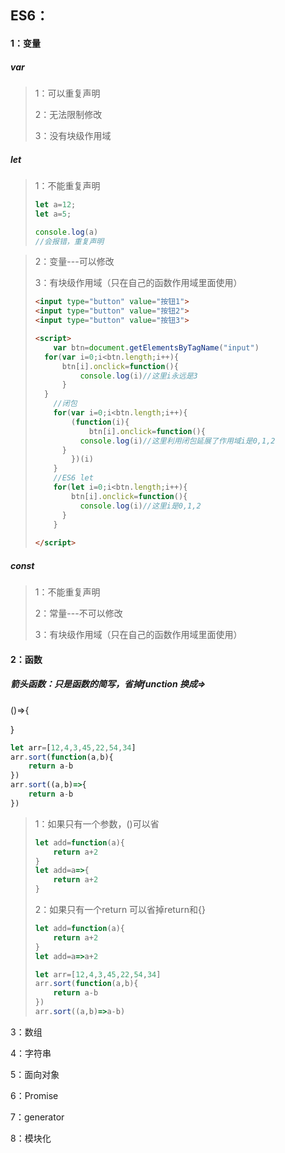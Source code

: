 ## ES6：

#### 1：变量

##### var 

> 1：可以重复声明
>
> 2：无法限制修改
>
> 3：没有块级作用域

##### let

> 1：不能重复声明
>
> ```js
> let a=12;
> let a=5;
> 
> console.log(a)
> //会报错，重复声明
> ```

> 2：变量---可以修改
>
> 3：有块级作用域（只在自己的函数作用域里面使用）
>
> ```html
> <input type="button" value="按钮1">
> <input type="button" value="按钮2">
> <input type="button" value="按钮3">
> 
> <script>    
>     var btn=document.getElementsByTagName("input")
> 	for(var i=0;i<btn.length;i++){
>     	btn[i].onclick=function(){
>         	console.log(i)//这里i永远是3
>     	}
> 	}
>     //闭包
>     for(var i=0;i<btn.length;i++){
>         (function(i){
>             btn[i].onclick=function(){
>         	console.log(i)//这里利用闭包延展了作用域i是0,1,2
>     	}
>         })(i)
>     }
>     //ES6 let
>     for(let i=0;i<btn.length;i++){
>         btn[i].onclick=function(){
>         	console.log(i)//这里i是0,1,2
>     	}
>     }
>     
> </script>
> ```
>
> 

##### const

> 1：不能重复声明
>
> 2：常量---不可以修改
>
> 3：有块级作用域（只在自己的函数作用域里面使用）



#### 2：函数

##### 箭头函数：只是函数的简写，省掉function 换成=>

()=>{

}

```js
let arr=[12,4,3,45,22,54,34]
arr.sort(function(a,b){
    return a-b
})
arr.sort((a,b)=>{
    return a-b
})
```



> 1：如果只有一个参数，()可以省
>
> ```js
> let add=function(a){
>     return a+2
> }
> let add=a=>{
>     return a+2
> }
> ```
>
> 2：如果只有一个return 可以省掉return和{}
>
> ```js
> let add=function(a){
>     return a+2
> }
> let add=a=>a+2
> 
> let arr=[12,4,3,45,22,54,34]
> arr.sort(function(a,b){
>     return a-b
> })
> arr.sort((a,b)=>a-b)
> 
> ```
>
> 

3：数组

4：字符串

5：面向对象

6：Promise

7：generator

8：模块化

